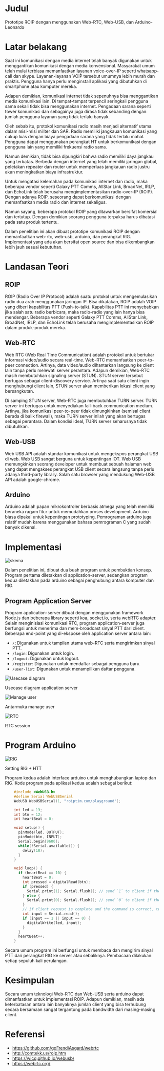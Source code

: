 # Judul

Prototipe ROIP dengan menggunakan Web-RTC, Web-USB, dan Arduino-Leonardo

# Latar belakang

Saat ini komunikasi dengan media internet telah banyak digunakan untuk menggantikan komunikasi dengan media konvensional. Masyarakat umum telah mulai terbiasa memanfaatkan layanan voice-over-IP seperti whatsapp-call dan skype. Layanan-layanan VOIP tersebut umumnya lebih murah dan praktis. Pengguna hanya perlu menginstall aplikasi yang dibutuhkan di smartphone atau komputer mereka.

Adapun demikian, komunikasi internet tidak sepenuhnya bisa menggantikan media komunikasi lain. Di tempat-tempat terpencil seringkali pengguna sama sekali tidak bisa menggunakan internet. Pengadaan sarana seperti tower komunikasi dan sebagainya juga dirasa tidak sebanding dengan jumlah pengguna layanan yang tidak terlalu banyak.

Oleh sebab itu, protokol komunikasi radio masih menjadi alternatif utama dalam misi-misi militer dan SAR. Radio memiliki jangkauan komunikasi yang cukup luas dengan biaya pengadaan sarana yang tidak terlalu mahal. Pengguna dapat menggunakan perangkat HT untuk berkomunikasi dengan pengguna lain yang memiliki frekuensi radio sama.

Namun demikian, tidak bisa dipungkiri bahwa radio memiliki daya jangkau yang terbatas. Berbeda dengan internet yang telah memiliki jaringan global, peletakan repeater dan router untuk memperluas jangkauan radio justru akan meningkatkan biaya infrastruktur.

Untuk mengatasi kelemahan pada komunikasi internet dan radio, maka beberapa vendor seperti Galaxy PTT Comms, AllStar Link, BroadNet, IRLP, dan EchoLink telah berusaha mengimplementasikan radio-over-IP (ROIP). Dengan adanya ROIP, seseorang dapat berkomunikasi dengan memanfaatkan media radio dan internet sekaligus.

Namun sayang, beberapa protokol ROIP yang ditawarkan bersifat komersial dan tertutup. Dengan demikian seorang pengguna terpaksa harus dibatasi pada satu produk tertentu.

Dalam penelitian ini akan dibuat prototipe komunikasi ROIP dengan memanfaatkan web-rtc, web-usb, arduino, dan perangkat RIG. Implementasi yang ada akan bersifat open source dan bisa dikembangkan lebih jauh sesuai kebutuhan.

# Landasan Teori

## ROIP

ROIP (Radio Over IP Protocol) adalah suatu protokol untuk mengemulasikan radio dua arah menggunakan jaringan IP. Bisa dikatakan, ROIP adalah VOIP yang diberi kapabilitas PTT (Push-to-talk). Kapabilitas PTT ini menyebabkan jika salah satu radio berbicara, maka radio-radio yang lain hanya bisa mendengar. Beberapa vendor seperti Galaxy PTT Comms, AllStar Link, BroadNet, IRLP, dan EchoLink telah berusaha mengimplementasikan ROIP dalam produk-produk mereka.

## Web-RTC

Web RTC (Web Real Time Communication) adalah protokol untuk bertukar informasi video/audio secara real-time. Web-RTC memanfaatkan peer-to-peer connection. Artinya, data video/audio dihantarkan langsung ke client lain tanpa perlu melewati server perantara. Adapun demikian, Web-RTC masih membutuhkan signaling server (STUN). STUN server tersebut bertugas sebagai client-discovery service. Artinya saat satu client ingin menghubungi client lain, STUN server akan memberikan lokasi client yang bersangkutan.

Di samping STUN server, Web-RTC juga membutuhkan TURN server. TURN server ini bertugas untuk menyediakan fall-back communication medium. Artinya, jika komunikasi peer-to-peer tidak dimungkinkan (semisal client berada di balik firewall), maka TURN server inilah yang akan bertugas sebagai perantara. Dalam kondisi ideal, TURN server seharusnya tidak dibutuhkan.

## Web-USB

Web USB API adalah standar komunikasi untuk mengekspos perangkat USB di web. Web USB sangat berguna untuk kepentingan IOT. Web USB memungkinkan seorang developer untuk membuat sebuah halaman web yang dapat mengakses perangkat USB client secara langsung tanpa perlu adanya third-party library. Salah satu browser yang mendukung Web-USB API adalah google-chrome.

## Arduino

Arduino adalah papan mikrokontroler berbasis atmega yang telah memiliki beraneka ragam fitur untuk memudahkan proses development. Arduino biasa dipakai untuk kepentingan prototyping. Pemrograman arduino juga relatif mudah karena menggunakan bahasa pemrograman C yang sudah banyak dikenal.

# Implementasi

![skema](skema.png)

Dalam penelitian ini, dibuat dua buah program untuk pembuktian konsep. Program pertama diletakkan di application-server, sedangkan program kedua diletakkan pada arduino sebagai penghubung antara komputer dan RIG.

## Program Application Server

Program application-server dibuat dengan menggunakan framework Node.js dan beberapa library seperti koa, socket.io, serta webRTC adapter. Selain menginisiasi komunikasi RTC, program application-server juga berfungsi untuk menerima dan mem-broadcast sinyal PTT dari client. Beberapa end-point yang di-ekspose oleh application server antara lain:

* `/`: Digunakan untuk tampilan utama web-RTC serta mengirimkan sinyal PTT.
* `/login`: Digunakan untuk login.
* `/logout`: Digunakan untuk logout.
* `/register`: Digunakan untuk mendaftar sebagai pengguna baru.
* `/user-list`: Digunakan untuk menampillkan daftar pengguna.

![Usecase diagram](uml.png)

Usecase diagram application server

![Manage user](manage-user.png)

Antarmuka manage user

![RTC](rtc.png)

RTC session

# Program Arduino

![RIG](rig.jpg)

Setting RIG + HTT


Program kedua adalah interface arduino untuk menghubungkan laptop dan RIG. Kode program pada aplikasi kedua adalah sebagai berikut:

```c
    #include <WebUSB.h>
    #define Serial WebUSBSerial
    WebUSB WebUSBSerial(1, "roiptim.com/playground");

    int led = 13;
    int btn = 12;
    int heartBeat = 0;

    void setup() {
      pinMode(led, OUTPUT);
      pinMode(btn, INPUT);
      Serial.begin(9600);
      while(!Serial.available()) {
        delay(10);
      }
    }

    void loop() {
      if (heartBeat == 10) {
        heartBeat = 0;
        int pressed = digitalRead(btn);
        if (pressed) {
          Serial.print(1); Serial.flush(); // send `1` to client if the button is pressed
        } else {
          Serial.print(0); Serial.flush(); // send `0` to client if the button is not pressed
        }
        // if client request is complete and the command is correct, turn on the lamp. Valid command is either `0` or `1`.
        int input = Serial.read();
        if (input == 1 || input == 0) {
          digitalWrite(led, input);
        }
      }
      heartBeat++;
    }
```

Secara umum program ini berfungsi untuk membaca dan mengirim sinyal PTT dari perangkat RIG ke server atau sebaliknya. Pembacaan dilakukan setiap sepuluh kali perulangan.

# Kesimpulan

Secara umum teknologi Web-RTC dan Web-USB serta arduino dapat dimanfaatkan untuk implementasi ROIP. Adapun demikian, masih ada keterbatasan antara lain banyaknya jumlah client yang bisa terhubung secara bersamaan sangat tergantung pada bandwidth dari masing-masing client.

# Referensi
* https://github.com/goFrendiAsgard/webrtc
* http://comtekk.us/roip.htm
* https://wicg.github.io/webusb/
* https://webrtc.org/
